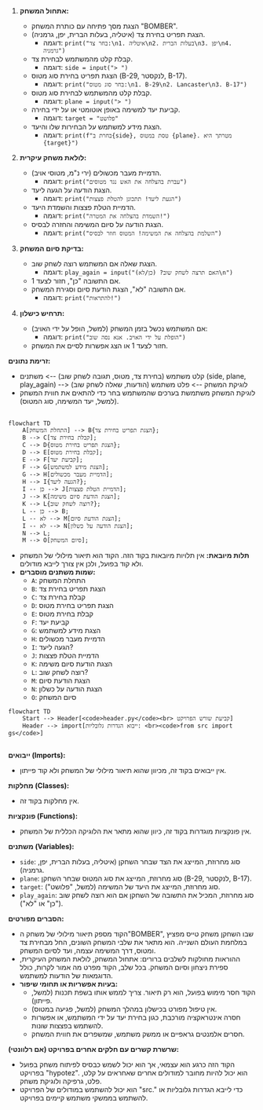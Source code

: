 ## <algorithm>

1. **אתחול המשחק:**
   - הצגת מסך פתיחה עם כותרת המשחק "BOMBER".
   - הצגת תפריט בחירת צד (איטליה, בעלות הברית, יפן, גרמניה).
     - דוגמה: `print("בחר צד:\n1. איטליה\n2. בעלות הברית\n3. יפן\n4. גרמניה")`
   - קבלת קלט מהמשתמש לבחירת צד.
     - דוגמה: `side = input("> ")`
   - הצגת תפריט בחירת סוג מטוס (B-29, לנקסטר, B-17).
     - דוגמה: `print("בחר סוג מטוס:\n1. B-29\n2. Lancaster\n3. B-17")`
   - קבלת קלט מהמשתמש לבחירת סוג מטוס.
     - דוגמה: `plane = input("> ")`
   - קביעת יעד למשימה באופן אוטומטי או על ידי בחירה.
     - דוגמה: `target = "פלושט"`
   - הצגת מידע למשתמש על הבחירות שלו והיעד.
     - דוגמה: `print(f"בחרת ב{side}, טסת במטוס {plane}. מטרתך היא {target}")`

2. **לולאת משחק עיקרית:**
   - הדמיית מעבר מכשולים (ירי נ"מ, מטוסי אויב).
     - דוגמה: `print("עברת בהצלחה את האש נגד מטוסים")`
   - הצגת הודעה על הגעה ליעד.
     - דוגמה: `print("הגעת ליעד! תתכונן להטלת פצצות")`
   - הדמיית הטלת פצצות והשמדת היעד.
     - דוגמה: `print("השמדת בהצלחה את המטרה!")`
   - הצגת הודעה על סיום המשימה והחזרה לבסיס.
     - דוגמה: `print("השלמת בהצלחה את המשימה! המטוס חוזר לבסיס")`

3. **בדיקת סיום המשחק:**
   - הצגת שאלה אם המשתמש רוצה לשחק שוב.
     - דוגמה: `play_again = input("האם תרצה לשחק שוב? (כן/לא)\n")`
   - אם התשובה "כן", חזור לצעד 1.
   - אם התשובה "לא", הצגת הודעת סיום וסגירת המשחק.
     - דוגמה: `print("להתראות!")`

4. **תרחיש כישלון:**
   - אם המשתמש נכשל בזמן המשחק (למשל, הופל על ידי האויב):
     - דוגמה: `print("הופלת על ידי האויב. אנא נסה שוב")`
   - חזור לצעד 1 או הצג אפשרות לסיים את המשחק.

**זרימת נתונים:**
- קלט משתמש (בחירת צד, מטוס, תגובה לשחק שוב) --> משתנים (side, plane, play_again) --> לוגיקת המשחק --> פלט משתמש (הודעות, שאלה לשחק שוב)
- לוגיקת המשחק משתמשת בערכים שהמשתמש בחר כדי להתאים את חווית המשחק (למשל, יעד המשימה, סוג המטוס).

## <mermaid>

```mermaid
flowchart TD
    A[התחלת המשחק] --> B{הצגת תפריט בחירת צד};
    B --> C[קבלת בחירת צד];
    C --> D{הצגת תפריט בחירת מטוס};
    D --> E[קבלת בחירת מטוס];
    E --> F[קביעת יעד];
    F --> G[הצגת מידע למשתמש];
    G --> H[הדמיית מעבר מכשולים];
    H --> I{הגעה ליעד?};
    I -- כן --> J[הדמיית הטלת פצצות];
    J --> K[הצגת הודעת סיום משימה];
    K --> L{רוצה לשחק שוב?};
    L -- כן --> B;
    L -- לא --> M[הצגת הודעת סיום];
    I -- לא --> N[הצגת הודעה על כשלון];
    N --> L;
    M --> O[סיום המשחק];
```
- **תלות מיובאת:** אין תלויות מיובאות בקוד הזה. הקוד הוא תיאור מילולי של המשחק ולא קוד בפועל, ולכן אין צורך לייבא מודולים.
- **שמות משתנים מוסברים:**
  - `A`: התחלת המשחק
  - `B`: הצגת תפריט בחירת צד
  - `C`: קבלת בחירת צד
  - `D`: הצגת תפריט בחירת מטוס
  - `E`: קבלת בחירת מטוס
  - `F`: קביעת יעד
  - `G`: הצגת מידע למשתמש
  - `H`: הדמיית מעבר מכשולים
  - `I`: הגעה ליעד?
  - `J`: הדמיית הטלת פצצות
  - `K`: הצגת הודעת סיום משימה
  - `L`: רוצה לשחק שוב?
  - `M`: הצגת הודעת סיום
   - `N`: הצגת הודעה על כשלון
  - `O`: סיום המשחק

```mermaid
flowchart TD
    Start --> Header[<code>header.py</code><br> קביעת שורש הפרויקט]
    Header --> import[ייבוא הגדרות גלובליות: <br><code>from src import gs</code>]
```

## <explanation>

**ייבואים (Imports):**
- אין ייבואים בקוד זה, מכיוון שהוא תיאור מילולי של המשחק ולא קוד פייתון.

**מחלקות (Classes):**
- אין מחלקות בקוד זה.

**פונקציות (Functions):**
- אין פונקציות מוגדרות בקוד זה, כיוון שהוא מתאר את הלוגיקה הכללית של המשחק.

**משתנים (Variables):**
- `side`: סוג מחרוזת, המייצג את הצד שבחר השחקן (איטליה, בעלות הברית, יפן, גרמניה).
- `plane`: סוג מחרוזת, המייצג את סוג המטוס שבחר השחקן (B-29, לנקסטר, B-17).
- `target`: סוג מחרוזת, המייצג את היעד של המשימה (למשל, "פלושט").
- `play_again`: סוג מחרוזת, המכיל את התשובה של השחקן אם הוא רוצה לשחק שוב ("כן" או "לא").

**הסברים מפורטים:**

- הקוד מספק תיאור מילולי של משחק ה"BOMBER", שבו השחקן משחק טייס מפציץ במלחמת העולם השנייה. הוא מתאר את שלבי המשחק השונים, החל מבחירת צד ומטוס, דרך המשימה עצמה, ועד לסיום המשחק.
- ההוראות מחולקות לשלבים ברורים: אתחול המשחק, לולאת המשחק העיקרית, ספירת ניצחון וסיום המשחק. בכל שלב, הקוד מפרט מה אמור לקרות, כולל הדוגמאות של הודעות למשתמש.
- **בעיות אפשריות או תחומי שיפור:**
   - הקוד חסר מימוש בפועל, הוא רק תיאור. צריך לממש אותו בשפת תכנות (למשל, פייתון).
   - אין טיפול מפורט בכישלון במהלך המשחק (למשל, פגיעה במטוס).
   - חסרה אינטראקציה מורכבת, כגון בחירת יעד על ידי המשתמש, או אפשרות להשתמש בפצצות שונות.
   - חסרים אלמנטים גראפיים או ממשק משתמש, שמשפרים את חווית המשחק.

**שרשרת קשרים עם חלקים אחרים בפרויקט (אם רלוונטי):**
- הקוד הזה כרגע הוא עצמאי, אך הוא יכול לשמש כבסיס לפיתוח משחק בפועל בפרויקט "hypotez". הוא יכול להיות מחובר למודולים אחרים שאחראים על קלט, פלט, גרפיקה ולוגיקת משחק.
- הוא יכול להשתמש במודולים של הפרויקט "src." כדי לייבא הגדרות גלובליות או להשתמש בממשקי משתמש קיימים בפרויקט.